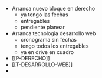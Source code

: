 - Arranca nuevo bloque en derecho
	- ya tengo las fechas
	- entregables
	- pendiente planear
- Arranca tecnologia desarrollo web
	- cronograma sin fechas
	- tengo todos los entregables
	- ya en drive en cuadro
- [[P-DERECHO]]
- [[T-DESARROLLO-WEB]]
-
